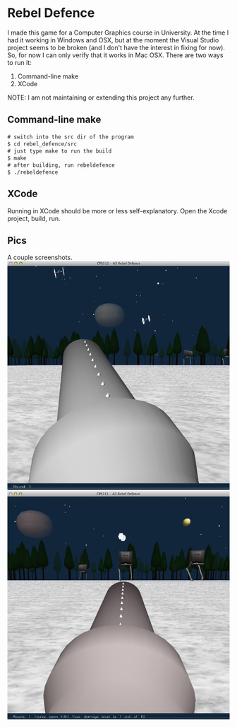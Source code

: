 # Rebel Defence
I made this game for a Computer Graphics course in University.  At the time I had it working in Windows and OSX, but at the moment the Visual Studio project seems to be broken (and I don't have the interest in fixing for now).  So, for now I can only verify that it works in Mac OSX.  There are two ways to run it:

1. Command-line make
1. XCode

NOTE: I am not maintaining or extending this project any further.

## Command-line make

```shell
# switch into the src dir of the program
$ cd rebel_defence/src
# just type make to run the build
$ make
# after building, run rebeldefence
$ ./rebeldefence
```

## XCode

Running in XCode should be more or less self-explanatory.  Open the Xcode project, build, run.

## Pics
A couple screenshots.
![](/documentation/RebelDefence1.png)
![](/documentation/RebelDefence2.png)
